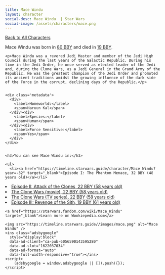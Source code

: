 ```yaml
---
title: Mace Windu
layout: character
social-desc: Mace Windu  | Star Wars
social-image: /assets/characters/mace.png
---
```

<a href="/character" class="smaller">Back to All Characters</a>

<div class="character-profile container">
  <div class="col-10">
    <p>
    Mace Windu     was born in <a href="https://timeline.starwars.guide/character/Mace Windu?year=-80" target="_blank">80 BBY</a> and died in <a href="https://timeline.starwars.guide/character/Mace Windu?year=-19" target="_blank">19 BBY</a>.        
    </p>

    <p>Mace Windu was a revered Jedi Master and member of the Jedi High Council during the last years of the Galactic Republic. During his time in the Jedi Order, he once served as elected leader of the Jedi and, during the Clone Wars, as a Jedi General in the Grand Army of the Republic. He was the greatest champion of the Jedi Order and promoted its ancient traditions amidst the growing influence of the dark side of the Force in the corrupt, declining days of the Republic.</p>


    <div class='metadata'>
      <div>
        <label>Homeworld:</label>
        <span>Haruun Kal</span>
      </div><div>
        <label>Species:</label>
        <span>Human</span>
      </div><div>
        <label>Force Sensitive:</label>
        <span>Yes</span>
      </div>
    </div>


    <h3>You can see Mace Windu in:</h3>

    <ul>
      <li><a href="https://timeline.starwars.guide/character/Mace Windu?year=-32" target="_blank">Episode I: The Phantom Menace, 32 BBY (48 years old)</a></li>
  <li><a href="https://timeline.starwars.guide/character/Mace Windu?year=-22" target="_blank">Episode II: Attack of the Clones, 22 BBY (58 years old)</a></li>
  <li><a href="https://timeline.starwars.guide/character/Mace Windu?year=-22" target="_blank">The Clone Wars (movie), 22 BBY (58 years old)</a></li>
  <li><a href="https://timeline.starwars.guide/character/Mace Windu?year=-22" target="_blank">The Clone Wars (TV series), 22 BBY (58 years old)</a></li>
  <li><a href="https://timeline.starwars.guide/character/Mace Windu?year=-19" target="_blank">Episode III: Revenge of the Sith, 19 BBY (61 years old)</a></li>
    </ul>

    <a href="https://starwars.fandom.com/wiki/Mace_Windu" target="_blank">Learn more on Wookiepedia.com</a>
  </div>
  <div class="character_image col-2">
    
    <img src="https://timeline.starwars.guide//images/mace.png" alt="Mace Windu" />
    <ins class="adsbygoogle"
      style="display:block"
      data-ad-client="ca-pub-6056590143595280"
      data-ad-slot="1622037034"
      data-ad-format="auto"
      data-full-width-responsive="true"></ins>
    <script>
        (adsbygoogle = window.adsbygoogle || []).push({});
    </script>
  </div>
</div>
